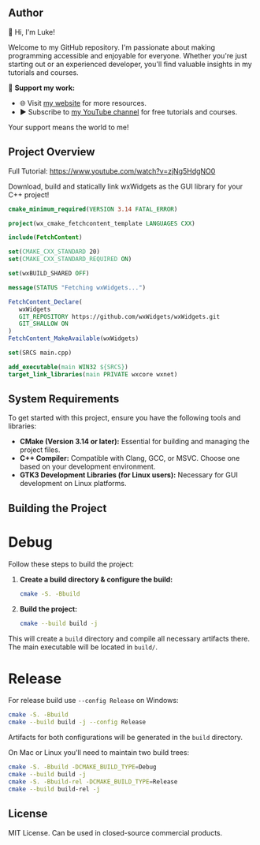 ## Author

👋 Hi, I'm Luke!

Welcome to my GitHub repository. I'm passionate about making programming accessible and enjoyable for everyone. Whether you're just starting out or an experienced developer, you'll find valuable insights in my tutorials and courses.

🌟 **Support my work:**
- 🌐 Visit [my website](https://www.lukesdevtutorials.com) for more resources.
- ▶️ Subscribe to [my YouTube channel](https://www.youtube.com/@lukesdevtutorials) for free tutorials and courses.

Your support means the world to me!

## Project Overview

Full Tutorial: https://www.youtube.com/watch?v=zjNg5HdgNO0

Download, build and statically link wxWidgets as the GUI library for your C++ project!

```cmake
cmake_minimum_required(VERSION 3.14 FATAL_ERROR)

project(wx_cmake_fetchcontent_template LANGUAGES CXX)

include(FetchContent)

set(CMAKE_CXX_STANDARD 20)
set(CMAKE_CXX_STANDARD_REQUIRED ON)

set(wxBUILD_SHARED OFF)

message(STATUS "Fetching wxWidgets...")

FetchContent_Declare(
   wxWidgets
   GIT_REPOSITORY https://github.com/wxWidgets/wxWidgets.git
   GIT_SHALLOW ON
)
FetchContent_MakeAvailable(wxWidgets)

set(SRCS main.cpp)

add_executable(main WIN32 ${SRCS})
target_link_libraries(main PRIVATE wxcore wxnet)
```

## System Requirements

To get started with this project, ensure you have the following tools and libraries:

- **CMake (Version 3.14 or later):** Essential for building and managing the project files.
- **C++ Compiler:** Compatible with Clang, GCC, or MSVC. Choose one based on your development environment.
- **GTK3 Development Libraries (for Linux users):** Necessary for GUI development on Linux platforms.

## Building the Project

# Debug

Follow these steps to build the project:

1. **Create a build directory & configure the build:**
   ```bash
   cmake -S. -Bbuild
   ```

2. **Build the project:**
   ```bash
   cmake --build build -j
   ```

This will create a `build` directory and compile all necessary artifacts there. The main executable will be located in `build/`.

# Release

For release build use `--config Release` on Windows:

```bash
cmake -S. -Bbuild
cmake --build build -j --config Release
```

Artifacts for both configurations will be generated in the `build` directory.

On Mac or Linux you'll need to maintain two build trees:

```bash
cmake -S. -Bbuild -DCMAKE_BUILD_TYPE=Debug
cmake --build build -j
cmake -S. -Bbuild-rel -DCMAKE_BUILD_TYPE=Release
cmake --build build-rel -j
```

## License

MIT License. Can be used in closed-source commercial products.
